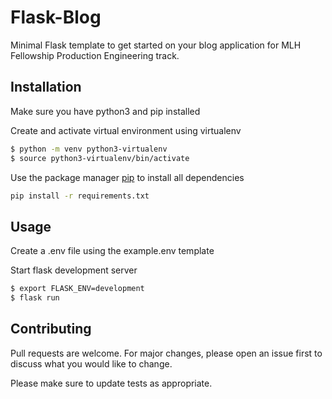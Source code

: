# Flask-Blog

Minimal Flask template to get started on your blog application for MLH Fellowship Production Engineering track.
 

## Installation

Make sure you have python3 and pip installed


Create and activate virtual environment using virtualenv
```bash
$ python -m venv python3-virtualenv
$ source python3-virtualenv/bin/activate
```

Use the package manager [pip](https://pip.pypa.io/en/stable/) to install all dependencies

```bash
pip install -r requirements.txt
```

## Usage


Create a .env file using the example.env template


Start flask development server
```bash
$ export FLASK_ENV=development
$ flask run
```

## Contributing
Pull requests are welcome. For major changes, please open an issue first to discuss what you would like to change.

Please make sure to update tests as appropriate.
